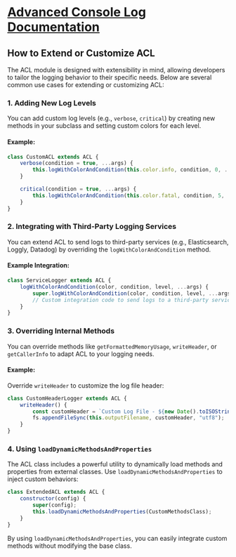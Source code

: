 # [Advanced Console Log Documentation](/docs/README.md)

## How to Extend or Customize ACL

The ACL module is designed with extensibility in mind, allowing developers to tailor the logging behavior to their specific needs. Below are several common use cases for extending or customizing ACL:

### 1. Adding New Log Levels

You can add custom log levels (e.g., `verbose`, `critical`) by creating new methods in your subclass and setting custom colors for each level.

#### Example:

```js
class CustomACL extends ACL {
	verbose(condition = true, ...args) {
		this.logWithColorAndCondition(this.color.info, condition, 0, ...args);
	}

	critical(condition = true, ...args) {
		this.logWithColorAndCondition(this.color.fatal, condition, 5, ...args);
	}
}
```

### 2. Integrating with Third-Party Logging Services

You can extend ACL to send logs to third-party services (e.g., Elasticsearch, Loggly, Datadog) by overriding the `logWithColorAndCondition` method.

#### Example Integration:

```js
class ServiceLogger extends ACL {
	logWithColorAndCondition(color, condition, level, ...args) {
		super.logWithColorAndCondition(color, condition, level, ...args);
		// Custom integration code to send logs to a third-party service
	}
}
```

### 3. Overriding Internal Methods

You can override methods like `getFormattedMemoryUsage`, `writeHeader`, or `getCallerInfo` to adapt ACL to your logging needs.

#### Example:

Override `writeHeader` to customize the log file header:

```js
class CustomHeaderLogger extends ACL {
	writeHeader() {
		const customHeader = `Custom Log File - ${new Date().toISOString()}\n`;
		fs.appendFileSync(this.outputFilename, customHeader, "utf8");
	}
}
```

### 4. Using `loadDynamicMethodsAndProperties`

The ACL class includes a powerful utility to dynamically load methods and properties from external classes. Use `loadDynamicMethodsAndProperties` to inject custom behaviors:

```js
class ExtendedACL extends ACL {
	constructor(config) {
		super(config);
		this.loadDynamicMethodsAndProperties(CustomMethodsClass);
	}
}
```

By using `loadDynamicMethodsAndProperties`, you can easily integrate custom methods without modifying the base class.
